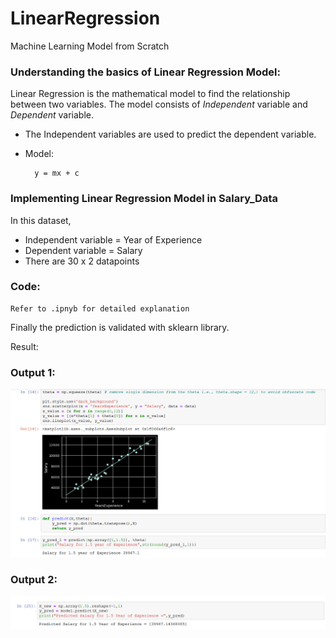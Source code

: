 # LinearRegression
Machine Learning Model from Scratch

### Understanding the basics of Linear Regression Model:

Linear Regression is the mathematical model to find the relationship between two variables. The model consists of *Independent* variable and *Dependent* variable.
* The Independent variables are used to predict the dependent variable.
* Model:


        y = mx + c

### Implementing Linear Regression Model in Salary_Data
In this dataset, 
- Independent variable = Year of Experience
- Dependent variable = Salary
- There are 30 x 2 datapoints

### Code:
    Refer to .ipnyb for detailed explanation

Finally the prediction is validated with sklearn library.

Result:


### Output 1:
![Linear Regression Model](OutputOne.PNG)

### Output 2:
![Output from the sklearn Library](OutputTwo.PNG)

